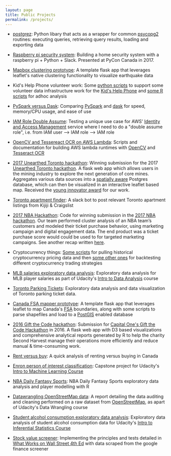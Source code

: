 ```yaml
---
layout: page
title: Public Projects
permalink: /projects/
---
```



* [postgrez](https://github.com/ian-whitestone/postgrez): Python libary that acts as a wrapper for common [psycopg2](https://github.com/ian-whitestone/postgrez) routines: executing queries, retrieving query results, loading and exporting data

* [Raspberry pi security system](https://github.com/ian-whitestone/rpi-security-system): Building a home security system with a raspberry pi + Python + Slack. Presented at PyCon Canada in 2017.

* [Mapbox clustering prototype](https://github.com/ian-whitestone/mapbox-clustering): A template flask app that leverages leaflet's native clustering functionality to visualize earthquake data

* Kid's Help Phone volunteer work: Some [python scripts](https://github.com/ian-whitestone/khp-data) to support some volunteer data infrastructure work for the [Kid's Help Phone](https://kidshelpphone.ca/) and [some R scripts](https://github.com/ian-whitestone/khp-analytics) for adhoc analysis

* [PySpark versus Dask](https://github.com/ian-whitestone/pyspark-vs-dask): Comparing [PySpark](https://spark.apache.org/docs/latest/api/python/index.html) and [dask](https://dask.org/) for speed, memory/CPU usage, and ease of use

* [IAM Role Double Assume](https://github.com/ian-whitestone/iam-role-double-assume): Testing a unique use case for AWS' [Identity and Access Management](https://aws.amazon.com/iam/) service where I need to do a  "double assume role", i.e. from IAM user --> IAM role --> IAM role

* [OpenCV and Tessereact OCR on AWS Lambda](https://github.com/ian-whitestone/lambda-image-pipeline): Scripts and documentation for building AWS lambda runtimes with [OpenCV](https://opencv.org/) and [Tesseract OCR](https://github.com/tesseract-ocr/tesseract)

* [2017 Unearthed Toronto hackathon](https://github.com/ian-whitestone/unearthed-toronto): Winning submission for the 2017 [Unearthed Toronto hackathon](https://unearthed.solutions/u/competitions/unearthed-toronto-2017). A flask web app which allows users in the mining industry to explore the next generation of core mines. Aggregates various data sources into a [spatially aware](https://postgis.net/) Postgres database, which can then be visualized in an interactive leaflet based map. Received the [young innovator award](https://youtu.be/A4Gkg8Zgl6k?t=104) for our work.

* [Toronto apartment finder](https://github.com/ian-whitestone/toronto-apartment-finder): A slack bot to post relevant Toronto apartment listings from Kijiji & Craigslist

* [2017 NBA Hackathon](https://github.com/ian-whitestone/nba-hackathon): Code for winning submission in the [2017 NBA hackathon](https://hackathon.nba.com/2017-hackathon-recap/). Our team performed cluster analysis of an NBA team’s customers and modeled their ticket purchase behavior, using marketing campaign and digital engagement data. The end product was a ticket purchase score would could be used to for targeted marketing campaigns. See another recap written [here](https://junkcharts.typepad.com/junk_charts/2017/09/report-from-the-nba-hackathon-2017.html).


* Cryptocurrency things: [Some scripts](https://github.com/ian-whitestone/crypto-data) for pulling historical cryptocurrency pricing data and then [some other ones](https://github.com/ian-whitestone/crypto-backtest) for backtesting different cryptocurrency trading strategies

* [MLB salaries exploratory data analysis](https://github.com/ian-whitestone/mlb-salaries-eda): Exploratory data analysis for MLB player salaries as part of Udacity's [Intro to Data Analysis](https://www.udacity.com/course/intro-to-data-analysis--ud170) course

* [Toronto Parking Tickets](https://github.com/ian-whitestone/toronto-parking-tickets): Exploratory data analysis and data visualization of Toronto parking ticket data. 

* [Canada FSA mapper prototype](https://github.com/ian-whitestone/canada-fsa-mapper): A template flask app that leverages leaflet to map Canada's [FSA](https://en.wikipedia.org/wiki/Postal_codes_in_Canada#Forward_sortation_areas) boundaries, along with some scripts to parse shapefiles and load to a [PostGIS](https://postgis.net/) enabled database

* [2016 Gift the Code hackathon](https://github.com/ian-whitestone/gift-the-code): Submission for [Capital One's Gift the Code Hackathon](https://www.digitalforgood.com/) in 2016. A flask web app with D3 based visualizations and comprehensive analytical reports generated by R to help the charity Second Harvest manage their operations more efficiently and reduce manual & time-consuming work.

* [Rent versus buy](https://github.com/ian-whitestone/rent-v-buy): A quick analysis of renting versus buying in Canada

* [Enron person of interest classification](https://github.com/ian-whitestone/enron-poi-classification): Capstone project for Udacity's [Intro to Machine Learning Course](https://www.udacity.com/course/intro-to-machine-learning--ud120)

* [NBA Daily Fantasy Sports](https://github.com/ian-whitestone/nba-dfs): NBA Daily Fantasy Sports exploratory data analysis and player modelling with R

* [Datawrangling OpenStreetMap data](https://github.com/ian-whitestone/data-wrangling-openstreetmap): A report detailing the data auditing and cleaning performed on a raw dataset from [OpenStreetMap](https://www.openstreetmap.org/), as apart of Udacity's Data Wrangling course

* [Student alcohol consumption exploratory data analysis](https://github.com/ian-whitestone/student-alcohol-consumption-eda): Exploratory data analysis of student alcohol consumption data for Udacity's [Intro to Inferential Statistics Course](https://www.udacity.com/course/intro-to-inferential-statistics--ud201)

* [Stock value screener](https://github.com/ian-whitestone/stock-value-screener): Implementing the principles and tests detailed in [What Works on Wall Street 4th Ed](http://www.whatworksonwallstreet.com/) with data scraped from the google finance screener 